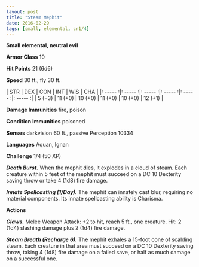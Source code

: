 ```yaml
---
layout: post
title: "Steam Mephit"
date: 2016-02-29
tags: [small, elemental, cr1/4]
---
```


**Small elemental, neutral evil**

**Armor Class** 10

**Hit Points** 21 (6d6)

**Speed** 30 ft., fly 30 ft.

|   STR   |   DEX   |   CON   |   INT   |   WIS   |   CHA   |
|: ----- :|: ----- :|: ----- :|: ----- :|: ----- :|: ----- :|
| 5 (−3) | 11 (+0) | 10 (+0) | 11 (+0) | 10 (+0) | 12 (+1) |

**Damage Immunities** fire, poison 

**Condition Immunities** poisoned 

**Senses** darkvision 60 ft., passive Perception 10334 

**Languages** Aquan, Ignan 

**Challenge** 1/4 (50 XP) 

***Death Burst.*** When the mephit dies, it explodes in a cloud of steam. Each creature within 5 feet of the mephit must succeed on a DC 10 Dexterity saving throw or take 4 (1d8) fire damage. 

***Innate Spellcasting (1/Day).*** The mephit can innately cast blur, requiring no material components. Its innate spellcasting ability is Charisma. 

**Actions** 

***Claws.*** Melee Weapon Attack: +2 to hit, reach 5 ft., one creature. Hit: 2 (1d4) slashing damage plus 2 (1d4) fire damage. 

***Steam Breath (Recharge 6).*** The mephit exhales a 15-foot cone of scalding steam. Each creature in that area must succeed on a DC 10 Dexterity saving throw, taking 4 (1d8) fire damage on a failed save, or half as much damage on a successful one.